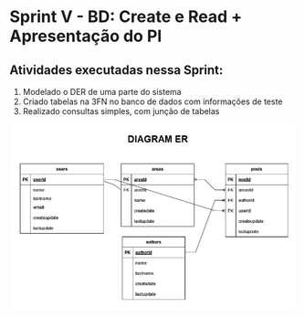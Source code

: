 # Sprint V - BD: Create e Read + Apresentação do PI
## Atividades executadas nessa Sprint:

1. Modelado o DER de uma parte do sistema
2. Criado tabelas na 3FN no banco de dados com informações de teste
3. Realizado consultas simples, com junção de tabelas

![](assets/Diagram%20ER.jpg)